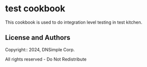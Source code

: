# test cookbook

This cookbook is used to do integration level testing in test kitchen.

## License and Authors

Copyright:: 2024, DNSimple Corp.

All rights reserved - Do Not Redistribute
